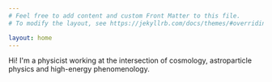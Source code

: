 ```yaml
---
# Feel free to add content and custom Front Matter to this file.
# To modify the layout, see https://jekyllrb.com/docs/themes/#overriding-theme-defaults

layout: home
---
```


Hi! I'm a physicist working at the intersection of cosmology, astroparticle physics and high-energy phenomenology. 